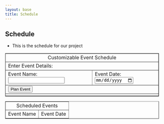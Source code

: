 ```yaml
---
layout: base
title: Schedule
---
```

## Schedule
- This is the schedule for our project
<!DOCTYPE html>
<html>
<head>
    <title>Customizable Event Schedule</title>
</head>
<body>
    <table border="1">
        <tr>
            <td colspan="2" align="center">Customizable Event Schedule</td>
        </tr>
        <tr>
            <td colspan="2">Enter Event Details:</td>
        </tr>
        <tr>
            <td>
                Event Name:
                <input type="text" id="eventName">
            </td>
            <td>
                Event Date:
                <input type="date" id="eventDate">
            </td>
        </tr>
        <tr>
            <td colspan="2">
                <button onclick="planEvent()">Plan Event</button>
            </td>
        </tr>
        <tr>
            <td colspan="2">
                <div id="message"></div>
            </td>
        </tr>
    </table>
    <table border="1">
        <tr>
            <td colspan="2" align="center">Scheduled Events</td>
        </tr>
        <tr>
            <td>Event Name</td>
            <td>Event Date</td>
        </tr>
        <tbody id="eventList">
        </tbody>
    </table>
    <script>
        const events = [];
        function showMessage(message) {
            const messageDiv = document.getElementById('message');
            messageDiv.innerHTML = message;
        }
        function planEvent() {
            const eventName = document.getElementById('eventName').value;
            const eventDate = document.getElementById('eventDate').value;
            if (!eventName || !eventDate) {
                alert('Please enter event details.');
                return;
            }
            events.push({ name: eventName, date: eventDate });
            displayEvents();
            document.getElementById('eventName').value = '';
            document.getElementById('eventDate').value = '';
            showMessage('Event planned successfully.');
        }
        function displayEvents() {
            const eventList = document.getElementById('eventList');
            eventList.innerHTML = '';
            for (const event of events) {
                const row = document.createElement('tr');
                const nameCell = document.createElement('td');
                nameCell.textContent = event.name;
                const dateCell = document.createElement('td');
                dateCell.textContent = event.date;
                row.appendChild(nameCell);
                row.appendChild(dateCell);
                eventList.appendChild(row);
            }
        }
    </script>
</body>
</html>


